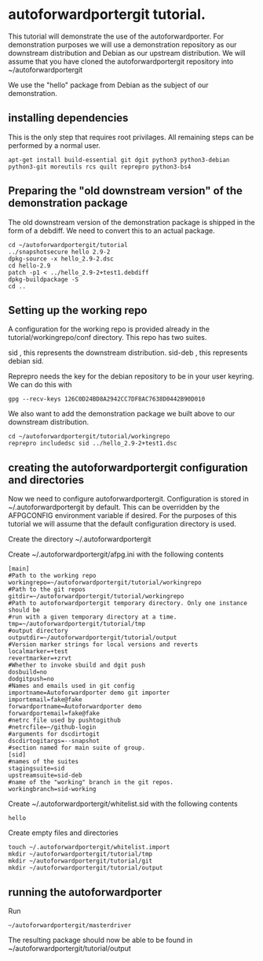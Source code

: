 # autoforwardportergit tutorial.

This tutorial will demonstrate the use of the autoforwardporter. 
For demonstration purposes we will use a demonstration repository as our 
downstream distribution and Debian as our upstream distribution. We will
assume that you have cloned the autoforwardportergit repository into 
~/autoforwardportergit

We use the "hello" package from Debian as the subject of our demonstration. 

## installing dependencies

This is the only step that requires root privilages. All remaining steps can
be performed by a normal user.

    apt-get install build-essential git dgit python3 python3-debian python3-git moreutils rcs quilt reprepro python3-bs4

## Preparing the "old downstream version" of the demonstration package

The old downstream version of the demonstration package is shipped in the form
of a debdiff. We need to convert this to an actual package.

    cd ~/autoforwardportergit/tutorial
    ../snapshotsecure hello 2.9-2
    dpkg-source -x hello_2.9-2.dsc
    cd hello-2.9
    patch -p1 < ../hello_2.9-2+test1.debdiff
    dpkg-buildpackage -S
    cd ..

## Setting up the working repo

A configuration for the working repo is provided already in the 
tutorial/workingrepo/conf directory. This repo has two suites.

sid , this represents the downstream distribution.
sid-deb , this represents debian sid.

Reprepro needs the key for the debian repository to be in your user keyring. We
can do this with

    gpg --recv-keys 126C0D24BD8A2942CC7DF8AC7638D0442B90D010

We also want to add the demonstration package we built above to our
downstream distribution.

    cd ~/autoforwardportergit/tutorial/workingrepo
    reprepro includedsc sid ../hello_2.9-2+test1.dsc

## creating the autoforwardportergit configuration and directories

Now we need to configure autoforwardportergit. Configuration is stored in
~/.autoforwardportergit by default. This can be overridden by the AFPGCONFIG
environment variable if desired. For the purposes of this tutorial we will
assume that the default configuration directory is used.

Create the directory ~/.autoforwardportergit

Create ~/.autoforwardportergit/afpg.ini with the following contents

    [main]
    #Path to the working repo
    workingrepo=~/autoforwardportergit/tutorial/workingrepo
    #Path to the git repos
    gitdir=~/autoforwardportergit/tutorial/workingrepo
    #Path to autoforwardportergit temporary directory. Only one instance should be
    #run with a given temporary directory at a time.
    tmp=~/autoforwardportergit/tutorial/tmp
    #output directory
    outputdir=~/autoforwardportergit/tutorial/output
    #Version marker strings for local versions and reverts
    localmarker=+test
    revertmarker=+zrvt
    #Whether to invoke sbuild and dgit push
    dosbuild=no
    dodgitpush=no
    #Names and emails used in git config
    importname=Autoforwardporter demo git importer
    importemail=fake@fake
    forwardportname=Autoforwardporter demo
    forwardportemail=fake@fake
    #netrc file used by pushtogithub
    #netrcfile=~/github-login
    #arguments for dscdirtogit
    dscdirtogitargs=--snapshot
    #section named for main suite of group.
    [sid]
    #names of the suites
    stagingsuite=sid
    upstreamsuite=sid-deb
    #name of the "working" branch in the git repos.
    workingbranch=sid-working

Create ~/.autoforwardportergit/whitelist.sid with the following contents

    hello

Create empty files and directories

    touch ~/.autoforwardportergit/whitelist.import
    mkdir ~/autoforwardportergit/tutorial/tmp
    mkdir ~/autoforwardportergit/tutorial/git
    mkdir ~/autoforwardportergit/tutorial/output

## running the autoforwardporter

Run 

    ~/autoforwardportergit/masterdriver

The resulting package should now be able to be found in 
~/autoforwardportergit/tutorial/output 

